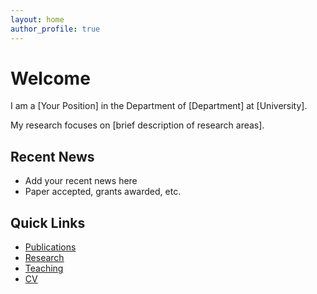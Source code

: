 ```yaml
---
layout: home
author_profile: true
---
```


# Welcome

I am a [Your Position] in the Department of [Department] at [University]. 

My research focuses on [brief description of research areas].

## Recent News
- Add your recent news here
- Paper accepted, grants awarded, etc.

## Quick Links
- [Publications](/publications/)
- [Research](/research/)
- [Teaching](/teaching/)
- [CV](/assets/files/cv.pdf)

